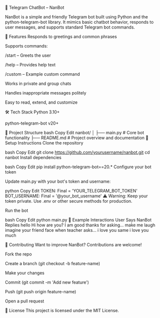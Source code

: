 🤖 Telegram ChatBot – NanBot




NanBot is a simple and friendly Telegram bot built using Python and the python-telegram-bot library. It mimics basic chatbot behavior, responds to user messages, and supports standard Telegram bot commands.

🚀 Features
Responds to greetings and common phrases

Supports commands:

/start – Greets the user

/help – Provides help text

/custom – Example custom command

Works in private and group chats

Handles inappropriate messages politely

Easy to read, extend, and customize

🛠️ Tech Stack
Python 3.10+

python-telegram-bot v20+

📁 Project Structure
bash
Copy
Edit
nanbot/
│
├── main.py             # Core bot functionality
├── README.md           # Project overview and documentation
🔧 Setup Instructions
Clone the repository

bash
Copy
Edit
git clone https://github.com/yourusername/nanbot.git
cd nanbot
Install dependencies

bash
Copy
Edit
pip install python-telegram-bot==20.*
Configure your bot token

Update main.py with your bot's token and username:

python
Copy
Edit
TOKEN: Final = 'YOUR_TELEGRAM_BOT_TOKEN'
BOT_USERNAME: Final = '@your_bot_username'
⚠️ Warning: Keep your token private. Use .env or other secure methods for production.

Run the bot

bash
Copy
Edit
python main.py
💬 Example Interactions
User Says	NanBot Replies
hello	Hi
how are you?	I am good thanks for asking...
make me laugh	imagine your friend face when teacher asks...
i love you	same i love you much

🤝 Contributing
Want to improve NanBot? Contributions are welcome!

Fork the repo

Create a branch (git checkout -b feature-name)

Make your changes

Commit (git commit -m 'Add new feature')

Push (git push origin feature-name)

Open a pull request

📜 License
This project is licensed under the MIT License.
